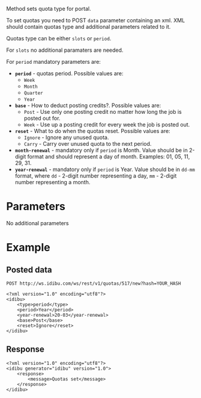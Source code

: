 <p>Method sets quota type for portal.</p>
<p>To set quotas you need to POST <code>data</code> parameter containing an xml. XML should contain quotas type and additional parameters related to it.</p>
<p>Quotas type can be either <code>slots</code> or <code>period</code>.</p>
<p>For <code>slots</code> no additional paramaters are needed.</p>
<p>For <code>period</code> mandatory parameters are:</p>
<ul>
	<li><strong><code>period</code></strong> - quotas period. Possible values are:
		<ul>
			<li><code>Week</code></li>
			<li><code>Month</code></li>
			<li><code>Quarter</code></li>
			<li><code>Year</code></li>
		</ul></li>
	<li><strong><code>base</code></strong> - How to deduct posting credits?. Possible values are:
		<ul>
			<li><code>Post</code> - Use only one posting credit no matter how long the job is posted out for.</li>
			<li><code>Week</code> - Use up a posting credit for every week the job is posted out.</li>
		</ul></li>
	<li><strong><code>reset</code></strong> - What to do when the quotas reset. Possible values are:
		<ul>
			<li><code>Ignore</code> - Ignore any unused quota.</li>
			<li><code>Carry</code> - Carry over unused quota to the next period.</li>
		</ul></li>
	<li><strong><code>month-renewal</code></strong> - mandatory only if <code>period</code> is Month. Value should be in 2-digit format and should represent a day of month. Examples: 01, 05, 11, 29, 31.</li>
	<li><strong><code>year-renewal</code></strong> - mandatory only if <code>period</code> is Year. Value should be in <code>dd-mm</code> format, where <code>dd</code> - 2-digit number representing a day, <code>mm</code> - 2-digit number representing a month.</li>
</ul>
<h1>Parameters</h1>
<p>No additional parameters</p>
<h1>Example</h1>
<h2>Posted data</h2>
<pre><code>POST http://ws.idibu.com/ws/rest/v1/quotas/517/new?hash=YOUR_HASH</code></pre>
<pre><code type="xml">&lt;?xml version=&quot;1.0&quot; encoding=&quot;utf8&quot;?&gt;
&lt;idibu&gt;
    &lt;type&gt;period&lt;/type&gt;
    &lt;period&gt;Year&lt;/period&gt;
    &lt;year-renewal&gt;20-03&lt;/year-renewal&gt;
    &lt;base&gt;Post&lt;/base&gt;
    &lt;reset&gt;Ignore&lt;/reset&gt;
&lt;/idibu&gt;
</code></pre>
<h2>Response</h2>
<pre><code type="xml">&lt;?xml version=&quot;1.0&quot; encoding=&quot;utf8&quot;?&gt;
&lt;idibu generator=&quot;idibu&quot; version=&quot;1.0&quot;&gt;
    &lt;response&gt;
        &lt;message&gt;Quotas set&lt;/message&gt;
    &lt;/response&gt;
&lt;/idibu&gt;
</code></pre>
